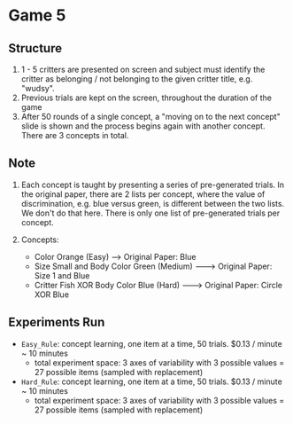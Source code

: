 # Game 5

## Structure
1. 1 - 5 critters are presented on screen and subject must identify the critter as belonging / not belonging to the given critter title, e.g. "wudsy".
1. Previous trials are kept on the screen, throughout the duration of the game
1. After 50 rounds of a single concept, a "moving on to the next concept" slide is shown and the process begins again with another concept. There are 3 concepts in total.

## Note
1. Each concept is taught by presenting a series of pre-generated trials. In the original paper, there are 2 lists per concept, where the value of discrimination, e.g. blue versus green, is different between the two lists. We don't do that here. There is only one list of pre-generated trials per concept.

2. Concepts:
    - Color Orange (Easy) --> Original Paper: Blue
    - Size Small and Body Color Green (Medium)   ---> Original Paper: Size 1 and Blue
    - Critter Fish XOR Body Color Blue (Hard) ---> Original Paper: Circle XOR Blue


## Experiments Run

- `Easy_Rule`: concept learning, one item at a time, 50 trials. $0.13 / minute ~ 10 minutes
  - total experiment space: 3 axes of variability with 3 possible values = 27 possible items (sampled with replacement)
- `Hard_Rule`: concept learning, one item at a time, 50 trials. $0.13 / minute ~ 10 minutes
  - total experiment space: 3 axes of variability with 3 possible values = 27 possible items (sampled with replacement)
